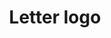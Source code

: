 ---
title: "Letter logo"
slug: "letterlogo"
description: ""
type: "intern"
members:
    - name: "Linde Raats"
      direction: "Cross-Media Ontwerp"
      subdirection: "Graphic Design"
      disk: "2e Schijf"
thumbnail:
    url: "thumb.jpg"
    alt: ""
    height: 1
    width: 1
    text-color: "1b3862"
    background-color: "1b3862"
media:
    - url: "1.logoalpha.jpg"
      type: "image"
    - url: "2.maquette.jpg"
      type: "image"
    - url: "3.logovita.jpg"
      type: "image"
    - url: "4.maquette.jpg"
      type: "image"
created: 20/01/2017
order: 10
---